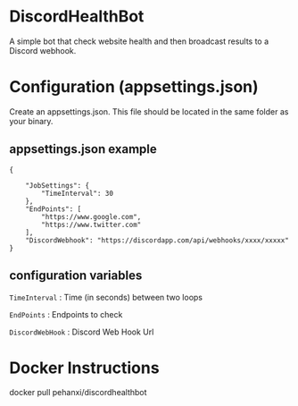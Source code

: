 # DiscordHealthBot
A simple bot that check website health and then broadcast results to a Discord webhook.

# Configuration (appsettings.json)
Create an appsettings.json. This file should be located in the same folder as your binary.

## appsettings.json example
```
{

    "JobSettings": {
        "TimeInterval": 30
    },
    "EndPoints": [
        "https://www.google.com",
        "https://www.twitter.com"
    ],
    "DiscordWebhook": "https://discordapp.com/api/webhooks/xxxx/xxxxx"
}

```

## configuration variables

`TimeInterval` : Time (in seconds) between two loops

`EndPoints` : Endpoints to check

`DiscordWebHook` : Discord Web Hook Url

# Docker Instructions 

docker pull pehanxi/discordhealthbot
